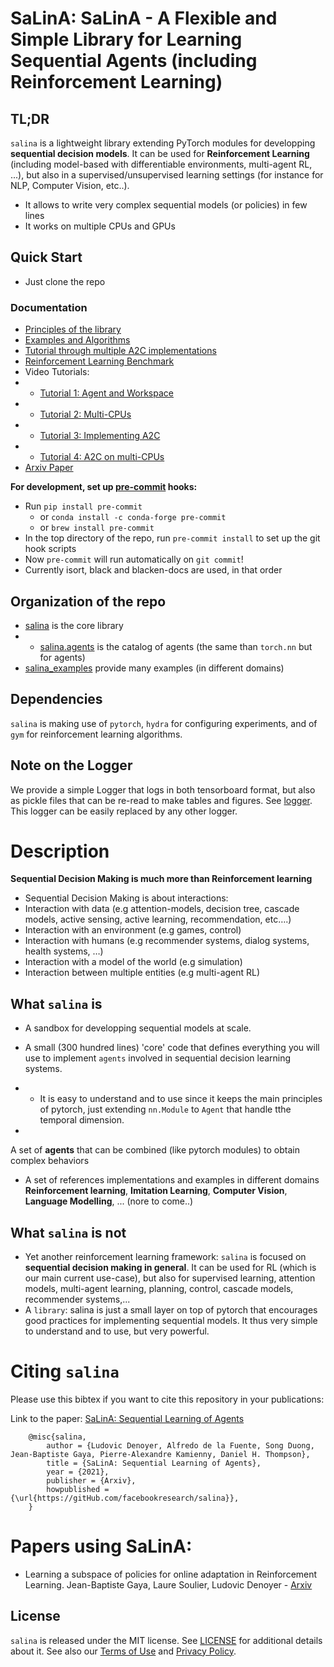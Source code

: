 # SaLinA: SaLinA - A Flexible and Simple Library for Learning Sequential Agents (including Reinforcement Learning)

## TL;DR

`salina` is a lightweight library extending PyTorch modules for developping **sequential decision models**.  It can be used for **Reinforcement Learning** (including model-based with differentiable environments, multi-agent RL, ...), but also in a supervised/unsupervised learning settings (for instance for NLP, Computer Vision, etc..).
* It allows to write very complex sequential models (or policies) in few lines
* It works on multiple CPUs and GPUs

## Quick Start

* Just clone the repo

### Documentation

* [Principles of the library](md_docs/)
* [Examples and Algorithms](salina_examples/)
* [Tutorial through multiple A2C implementations](salina_examples/rl/a2c)
* [Reinforcement Learning Benchmark](salina_examples/rl/BENCHMARK.md)
* Video Tutorials:
* * [Tutorial 1: Agent and Workspace](https://youtu.be/CSkkoq_k5zU)
* * [Tutorial 2: Multi-CPUs](https://youtu.be/I-trJWUJDMo)
* * [Tutorial 3: Implementing A2C](https://youtu.be/Mec8GEEQYhU)
* * [Tutorial 4: A2C on multi-CPUs](https://youtu.be/euDqlmcC_1Q)
* [Arxiv Paper](https://arxiv.org/abs/2110.07910)


**For development, set up [pre-commit](https://pre-commit.com) hooks:**

* Run `pip install pre-commit`
    * or `conda install -c conda-forge pre-commit`
    * or `brew install pre-commit`
* In the top directory of the repo, run `pre-commit install` to set up the git hook scripts
* Now `pre-commit` will run automatically on `git commit`!
* Currently isort, black and blacken-docs are used, in that order

## Organization of the repo

* [salina](salina/) is the core library
* * [salina.agents](salina/agents/) is the catalog of agents (the same than `torch.nn` but for agents)
* [salina_examples](salina_examples/) provide many examples (in different domains)

## Dependencies

`salina` is making use of `pytorch`, `hydra` for configuring experiments, and of `gym` for reinforcement learning algorithms.

## Note on the Logger

We provide a simple Logger that logs in both tensorboard format, but also as pickle files that can be re-read to make tables and figures. See [logger](salina/logger.py). This logger can be easily replaced by any other logger.

# Description

**Sequential Decision Making is much more than Reinforcement learning**

* Sequential Decision Making is about interactions:
 * Interaction with data (e.g attention-models, decision tree, cascade models, active sensing, active learning, recommendation, etc….)
 * Interaction with an environment (e.g games, control)
 * Interaction with humans (e.g recommender systems, dialog systems, health systems, …)
 * Interaction with a model of the world (e.g simulation)
 * Interaction between multiple entities (e.g multi-agent RL)


## What `salina` is

* A sandbox for developping sequential models at scale.

* A small (300 hundred lines) 'core' code that defines everything you will use to implement `agents` involved in sequential decision learning systems.
* * It is easy to understand and to use since it keeps the main principles of pytorch, just extending `nn.Module` to `Agent` that handle tthe temporal dimension.
*
 A set of **agents** that can be combined (like pytorch modules) to obtain complex behaviors

* A set of references implementations and examples in different domains **Reinforcement learning**, **Imitation Learning**, **Computer Vision**, **Language Modelling**, ... (nore to come..)

## What `salina` is not

* Yet another reinforcement learning framework: `salina` is focused on **sequential decision making in general**. It can be used for RL (which is our main current use-case), but also for supervised learning, attention models, multi-agent learning, planning, control, cascade models, recommender systems,...
* A `library`: salina is just a small layer on top of pytorch that encourages good practices for implementing sequential models. It thus very simple to understand and to use, but very powerful.

# Citing `salina`

Please use this bibtex if you want to cite this repository in your publications:

Link to the paper: [SaLinA: Sequential Learning of Agents](https://arxiv.org/abs/2110.07910)

```
    @misc{salina,
        author = {Ludovic Denoyer, Alfredo de la Fuente, Song Duong, Jean-Baptiste Gaya, Pierre-Alexandre Kamienny, Daniel H. Thompson},
        title = {SaLinA: Sequential Learning of Agents},
        year = {2021},
        publisher = {Arxiv},
        howpublished = {\url{https://gitHub.com/facebookresearch/salina}},
    }

```

# Papers using SaLinA:
* Learning a subspace of policies for online adaptation in Reinforcement Learning. Jean-Baptiste Gaya, Laure Soulier, Ludovic Denoyer - [Arxiv](https://arxiv.org/abs/2110.05169)


## License

`salina` is released under the MIT license. See [LICENSE](LICENSE) for additional details about it.
See also our [Terms of Use](https://opensource.facebook.com/legal/terms) and [Privacy Policy](https://opensource.facebook.com/legal/privacy).
